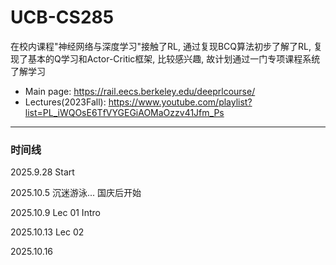 # UCB-CS285
在校内课程"神经网络与深度学习"接触了RL, 通过复现BCQ算法初步了解了RL, 复现了基本的Q学习和Actor-Critic框架, 比较感兴趣, 故计划通过一门专项课程系统了解学习
* Main page: https://rail.eecs.berkeley.edu/deeprlcourse/
* Lectures(2023Fall): https://www.youtube.com/playlist?list=PL_iWQOsE6TfVYGEGiAOMaOzzv41Jfm_Ps
***
### 时间线

2025.9.28
Start

2025.10.5
沉迷游泳... 国庆后开始

2025.10.9
Lec 01 Intro

2025.10.13
Lec 02

2025.10.16